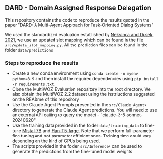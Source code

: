 ## DARD - Domain Assigned Response Delegation

This repository contains the code to reproduce the results quoted in the paper "DARD: A Multi-Agent Approach for Task-Oriented Dialog Systems"

We used the standardized evaluation established by [Nekvinda and Dusek,
2021](https://github.com/Tomiinek/MultiWOZ_Evaluation), we use an updated slot mapping which can be found in the file ```src/update_slot_mapping.py```. All the prediction files can be found in the folder ```data/predictions```

### Steps to reproduce the results

- Create a new conda environment using ```conda create -n myenv python=3.9``` and then install the required dependencies using ```pip install -r requirements.txt```.
- Clone the [MultiWOZ_Evaluation](https://github.com/Tomiinek/MultiWOZ_Evaluation) repository into the root directory. We also obtain the MultiWOZ 2.2 dataset using the instriuctions suggested on the READme of this repository
- Use the Claude Agent Prompts presented in the ```src/Claude_Agents``` directory to generate the Claude Agent predictions. You will need to use an external API calling to query the model - "claude-3-5-sonnet-20240620"
- Use the training data provided in the folder ```data/training_data``` to fine-tune [Mistal-7B](https://huggingface.co/mistralai/Mistral-7B-v0.1) and [Flan-T5-large](https://huggingface.co/google/flan-t5-large). Note that we perform full-parameter fine tuning and not parameter efficient ones. Training time could vary depending on the kind of GPUs being used.
- The scripts provided in the folder ```src/Inference/``` can be used to generate the predictions from the fine-tuned model weights
